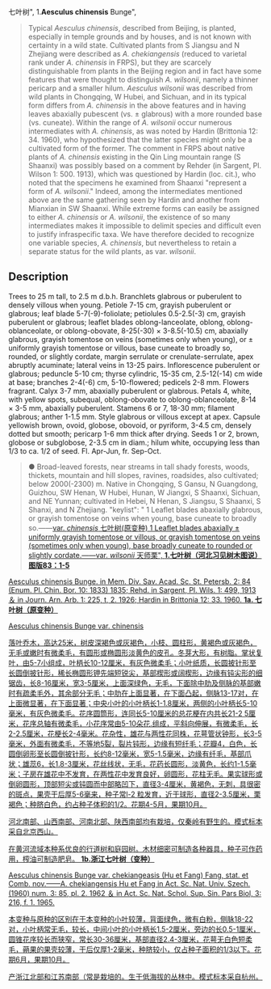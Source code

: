 七叶树",
1.**Aesculus chinensis** Bunge",

> Typical *Aesculus chinensis*, described from Beijing, is planted, especially in temple grounds and by houses, and is not known with certainty in a wild state. Cultivated plants from S Jiangsu and N Zhejiang were described as *A. chekiangensis* (reduced to varietal rank under *A. chinensis* in FRPS), but they are scarcely distinguishable from plants in the Beijing region and in fact have some features that were thought to distinguish *A. wilsonii*, namely a thinner pericarp and a smaller hilum. *Aesculus wilsonii* was described from wild plants in Chongqing, W Hubei, and Sichuan, and in its typical form differs from *A. chinensis* in the above features and in having leaves abaxially pubescent (vs. ± glabrous) with a more rounded base (vs. cuneate). Within the range of *A. wilsonii* occur numerous intermediates with *A. chinensis*, as was noted by Hardin (Brittonia 12: 34. 1960), who hypothesized that the latter species might only be a cultivated form of the former. The comment in FRPS about native plants of *A. chinensis* existing in the Qin Ling mountain range (S Shaanxi) was possibly based on a comment by Rehder (in Sargent, Pl. Wilson 1: 500. 1913), which was questioned by Hardin (loc. cit.), who noted that the specimens he examined from Shaanxi \"represent a form of *A. wilsonii*.\" Indeed, among the intermediates mentioned above are the same gathering seen by Hardin and another from Mianxian in SW Shaanxi. While extreme forms can easily be assigned to either *A. chinensis* or *A. wilsonii*, the existence of so many intermediates makes it impossible to delimit species and difficult even to justify infraspecific taxa. We have therefore decided to recognize one variable species, *A. chinensis*, but nevertheless to retain a separate status for the wild plants, as var. *wilsonii*.

## Description
Trees to 25 m tall, to 2.5 m d.b.h. Branchlets glabrous or puberulent to densely villous when young. Petiole 7-15 cm, grayish puberulent or glabrous; leaf blade 5-7(-9)-foliolate; petiolules 0.5-2.5(-3) cm, grayish puberulent or glabrous; leaflet blades oblong-lanceolate, oblong, oblong-oblanceolate, or oblong-obovate, 8-25(-30) × 3-8.5(-10.5) cm, abaxially glabrous, grayish tomentose on veins (sometimes only when young), or ± uniformly grayish tomentose or villous, base cuneate to broadly so, rounded, or slightly cordate, margin serrulate or crenulate-serrulate, apex abruptly acuminate; lateral veins in 13-25 pairs. Inflorescence puberulent or glabrous; peduncle 5-10 cm; thyrse cylindric, 15-35 cm, 2.5-12(-14) cm wide at base; branches 2-4(-6) cm, 5-10-flowered; pedicels 2-8 mm. Flowers fragrant. Calyx 3-7 mm, abaxially puberulent or glabrous. Petals 4, white, with yellow spots, subequal, oblong-obovate to oblong-oblanceolate, 8-14 × 3-5 mm, abaxially puberulent. Stamens 6 or 7, 18-30 mm; filament glabrous; anther 1-1.5 mm. Style glabrous or villous except at apex. Capsule yellowish brown, ovoid, globose, obovoid, or pyriform, 3-4.5 cm, densely dotted but smooth; pericarp 1-6 mm thick after drying. Seeds 1 or 2, brown, globose or subglobose, 2-3.5 cm in diam.; hilum white, occupying less than 1/3 to ca. 1/2 of seed. Fl. Apr-Jun, fr. Sep-Oct.

> ●  Broad-leaved forests, near streams in tall shady forests, woods, thickets, mountain and hill slopes, ravines, roadsides, also cultivated; below 2000(-2300) m. Native in Chongqing, S Gansu, N Guangdong, Guizhou, SW Henan, W Hubei, Hunan, W Jiangxi, S Shaanxi, Sichuan, and NE Yunnan; cultivated in Hebei, N Henan, S Jiangsu, S Shaanxi, S Shanxi, and N Zhejiang.
  "keylist": "
1 Leaflet blades abaxially glabrous, or grayish tomentose on veins when young, base cuneate to broadly so.——<a href='/info/Aesculus chinensis var. chinensis?t=foc'>var. *chinensis* 七叶树(原变种)
1 Leaflet blades abaxially ± uniformly grayish tomentose or villous, or grayish tomentose on veins (sometimes only when young), base broadly cuneate to rounded or slightly cordate.——<a href='/info/Aesculus chinensis var. wilsonii?t=foc'>var. *wilsonii* 天师栗",
**1.七叶树（河北习见树木图说）图版83：1-5**

Aesculus chinensis Bunge. in Mem. Div. Sav. Acad. Sc. St. Petersb. 2: 84 (Enum. Pl. Chin. Bor. 10: 1833) 1835; Rehd. in Sargent, Pl. Wils. 1: 499, 1913 ＆ in Journ. Arn. Arb. 1: 225, t, 2. 1926; Hardin in Brittonia 12: 33. 1960.
**1a. 七叶树（原变种）**

Aesculus chinensis Bunge var. chinensis

落叶乔木，高达25米，树皮深褐色或灰褐色，小枝、圆柱形，黄褐色或灰褐色，无毛或嫩时有微柔毛，有圆形或椭圆形淡黄色的皮孔。冬芽大形，有树脂。掌状复叶，由5-7小组成，叶柄长10-12厘米，有灰色微柔毛；小叶纸质，长圆披针形至长圆倒披针形，稀长椭圆形钾先端短锐尖，基部楔形或阔楔形，边缘有钝尖形的细锯齿，长8-16厘米，宽3-5厘米，上面深绿色，无毛，下面除中肋及侧脉的基部嫩时有疏柔毛外，其余部分无毛；中肋在上面显著，在下面凸起，侧脉13-17对，在上面微显著，在下面显著；中央小叶的小叶柄长1-1.8厘米，两侧的小叶柄长5-10毫米，有灰色微柔毛。花序圆筒形，连同长5-10厘米的总花梗在内共长21-2 5厘米，花序总轴有微柔毛，小花序常由5-10朵花.组成，平斜向伸展，有微柔毛，长2-2.5厘米，花梗长2-4毫米。花杂性，雄花与两性花同株，花萼管状钟形，长3-5毫米，外面有微柔毛，不等地5裂，裂片钝形，边缘有短纤毛；花瓣4，白色，长圆倒卵形至长圆倒披针形，长约8-12毫米，宽5-1.5毫米，边缘有纤毛，基部爪状；雄蕊6，长1.8-3厘米，花丝线状，无毛，花药长圆形，淡黄色，长约1-1.5毫米；子房在雄花中不发育，在两性花中发育良好，卵圆形，花柱无毛。果实球形或倒卵圆形，顶部短尖或钝圆而中部略凹下，直径3-4厘米，黄褐色，无刺，具很密的斑点，果壳干后厚5-6毫来，种子常l-2 粒发育，近于球形，直径2-3.5厘米，栗褐色；种脐白色，约占种子体积的1/2。花期4-5月，果期10月。

河北南部、山西南部、河南北部、陕西南部均有栽培，仅秦岭有野生的。模式标本采自北京西山。

在黄河流域本种系优良的行道树和庭园树。木材细密可制造各种器具，种子可作药用，榨油可制造肥皂。
**1b.浙江七叶树（变种）**

Aesculus chinensis Bunge var. chekiangeasis (Hu et Fang) Fang, stat. et Comb. nov.——A. chekiangensis Hu et Fang in Act. Sc. Nat. Univ. Szech. (1960) num. 3: 85, pl. 2. 1962 ＆ in Act. Sc. Nat. Schol. Sup. Sin. Pars Biol, 3: 216, f. 1. 1965.

本变种与原种的区别在于本变种的小叶较薄，背面绿色，微有白粉，侧脉18-22对，小叶柄常无毛，较长，中间小叶的小叶柄长1.5-2厘米，旁边的长0.5-1厘米，圆锥花序较长而狭窄，常长30-36厘米，基部直径2.4-3厘米，花萼无白色短柔毛，蒴果的果壳较薄，干后仅厚1-2毫米，种脐较小，仅占种子面积的1/3以下。花期6月，果期10月。

产浙江北部和江苏南部（常是栽培的。生于低海拔的丛林中。模式标本采自杭州。
